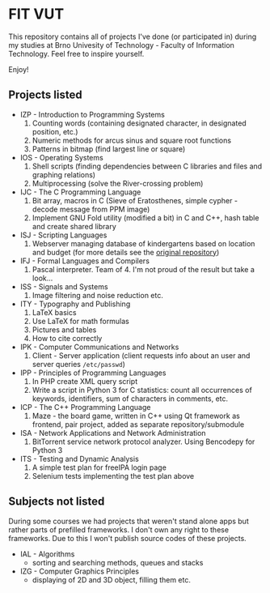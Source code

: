 # FIT VUT

This repository contains all of projects I've done (or participated in) during my studies at Brno Univesity of Technology - Faculty of Information Technology. Feel free to inspire yourself.

Enjoy!

## Projects listed

* IZP - Introduction to Programming Systems
    1. Counting words (containing designated character, in designated position, etc.)
    2. Numeric methods for arcus sinus and square root functions
    3. Patterns in bitmap (find largest line or square)
* IOS - Operating Systems
    1. Shell scripts (finding dependencies between C libraries and files and graphing relations)
    2. Multiprocessing (solve the River-crossing problem)
* IJC - The C Programming Language
    1. Bit array, macros in C (Sieve of Eratosthenes, simple cypher - decode message from PPM image)
    2. Implement GNU Fold utility (modified a bit) in C and C++, hash table and create shared library
* ISJ - Scripting Languages
    1. Webserver managing database of kindergartens based on location and budget (for more details see the [original repository](https://bitbucket.org/xauder/isj-projekt "Hosted on Bitbucket"))
* IFJ - Formal Languages and Compilers
    1. Pascal interpreter. Team of 4. I'm not proud of the result but take a look...
* ISS - Signals and Systems
    1. Image filtering and noise reduction etc.
* ITY - Typography and Publishing
    1. LaTeX basics
    2. Use LaTeX for math formulas
    3. Pictures and tables
    4. How to cite correctly
* IPK - Computer Communications and Networks
    1. Client - Server application (client requests info about an user and server queries `/etc/passwd`)
* IPP - Principles of Programming Languages
    1. In PHP create XML query script
    2. Write a script in Python 3 for C statistics: count all occurrences of keywords, identifiers, sum of characters in comments, etc.
* ICP - The C++ Programming Language
    1. Maze - the board game, written in C++ using Qt framework as frontend, pair project, added as separate repository/submodule
* ISA - Network Applications and Network Administration
    1. BitTorrent service network protocol analyzer. Using Bencodepy for Python 3
* ITS - Testing and Dynamic Analysis
    1. A simple test plan for freeIPA login page
    2. Selenium tests implementing the test plan above

## Subjects not listed

During some courses we had projects that weren't stand alone apps but rather parts of prefilled frameworks. I don't own any right to these frameworks. Due to this I won't publish source codes of these projects.
* IAL - Algorithms
    - sorting and searching methods, queues and stacks
* IZG - Computer Graphics Principles
    - displaying of 2D and 3D object, filling them etc.
